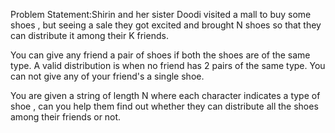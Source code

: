 Problem Statement:Shirin and her sister Doodi visited a mall to buy some shoes , but seeing a sale they got excited and brought N shoes so that they can distribute it among their K friends.

You can give any friend a pair of shoes if both the shoes are of the same type. A valid distribution is when no friend has 2 pairs of the same type. You can not give any of your friend's a single shoe.

You are given a string of length N where each character indicates a type of shoe , can you help them find out whether they can distribute all the shoes among their friends or not.